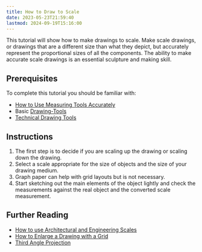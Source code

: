 ```yaml
---
title: How to Draw to Scale
date: 2023-05-23T21:59:40
lastmod: 2024-09-19T15:16:00
---
```


This tutorial will show how to make drawings to scale. Make scale drawings, or drawings that are a different size than what they depict, but accurately represent the proportional sizes of all the components. The ability to make accurate scale drawings is an essential sculpture and making skill.

## Prerequisites

To complete this tutorial you should be familiar with:

- [How to Use Measuring Tools Accurately](../making/how-to-use-measuring-tools-accurately.md)
- Basic [Drawing-Tools](./drawing-tools.md)
- [Technical Drawing Tools](./technical-drawing-tools.md)

## Instructions

1. The first step is to decide if you are scaling up the drawing or scaling down the drawing.
2. Select a scale appropriate for the size of objects and the size of your drawing medium.
3. Graph paper can help with grid layouts but is not necessary.
4. Start sketching out the main elements of the object lightly and check the measurements against the real object and the converted scale measurement.

## Further Reading

- [How to use Architectural and Engineering Scales](./how-to-use-architectural-and-engineering-scales.md)
- [How to Enlarge a Drawing with a Grid](./how-to-enlarge-a-drawing-with-a-grid.md)
- [Third Angle Projection](./third-angle-projection.md)
